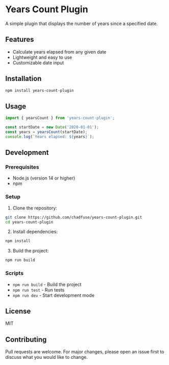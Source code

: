 # Years Count Plugin

A simple plugin that displays the number of years since a specified date.

## Features

- Calculate years elapsed from any given date
- Lightweight and easy to use
- Customizable date input

## Installation

```bash
npm install years-count-plugin
```

## Usage

```javascript
import { yearsCount } from 'years-count-plugin';

const startDate = new Date('2020-01-01');
const years = yearsCount(startDate);
console.log(`Years elapsed: ${years}`);
```

## Development

### Prerequisites

- Node.js (version 14 or higher)
- npm

### Setup

1. Clone the repository:
```bash
git clone https://github.com/chadfuse/years-count-plugin.git
cd years-count-plugin
```

2. Install dependencies:
```bash
npm install
```

3. Build the project:
```bash
npm run build
```

### Scripts

- `npm run build` - Build the project
- `npm run test` - Run tests
- `npm run dev` - Start development mode

## License

MIT

## Contributing

Pull requests are welcome. For major changes, please open an issue first to discuss what you would like to change.
